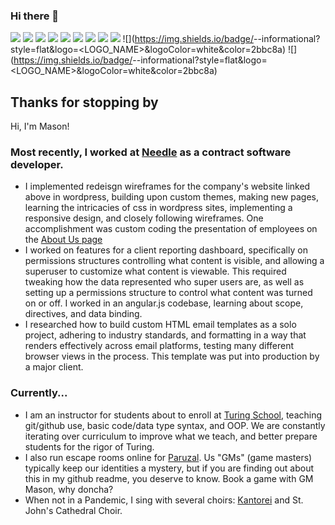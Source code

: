 ### Hi there 👋
![](https://img.shields.io/badge/<Code>-<JavaScript>-informational?style=flat&logo=<LOGO_NAME>&logoColor=white&color=2bbc8a)
![](https://img.shields.io/badge/<Code>-<HTML>-informational?style=flat&logo=<LOGO_NAME>&logoColor=white&color=2bbc8a)
![](https://img.shields.io/badge/<Code>-<CSS>-informational?style=flat&logo=<LOGO_NAME>&logoColor=white&color=2bbc8a)
![](https://img.shields.io/badge/<Code>-<React>-informational?style=flat&logo=<LOGO_NAME>&logoColor=white&color=2bbc8a)
![](https://img.shields.io/badge/<Code>-<Vue>-informational?style=flat&logo=<LOGO_NAME>&logoColor=white&color=2bbc8a)
![](https://img.shields.io/badge/<Code>-<node.js>-informational?style=flat&logo=<LOGO_NAME>&logoColor=white&color=2bbc8a)
![](https://img.shields.io/badge/<Data>-<PostreSQL>-informational?style=flat&logo=<LOGO_NAME>&logoColor=white&color=2bbc8a)
![](https://img.shields.io/badge/<Data>-<GraphQL>-informational?style=flat&logo=<LOGO_NAME>&logoColor=white&color=2bbc8a)
![](https://img.shields.io/badge/<Data>-<MongoDB>-informational?style=flat&logo=<LOGO_NAME>&logoColor=white&color=2bbc8a)
![](https://img.shields.io/badge/<CMS Dev>-<HubSpoot>-informational?style=flat&logo=<LOGO_NAME>&logoColor=white&color=2bbc8a)
![](https://img.shields.io/badge/<CMS Dev>-<WordPress>-informational?style=flat&logo=<LOGO_NAME>&logoColor=white&color=2bbc8a)

## Thanks for stopping by
Hi, I'm Mason!
### Most recently, I worked at [Needle](https://www.needle.com/) as a contract software developer.
- I implemented redeisgn wireframes for the company's website linked above in wordpress, building upon custom themes, making new pages, learning the intricacies of css in wordpress sites, implementing a responsive design, and closely following wireframes. One accomplishment was custom coding the presentation of employees on the [About Us page](https://www.needle.com/company/about-us)
- I worked on features for a client reporting dashboard, specifically on permissions structures controlling what content is visible, and allowing a superuser to customize what content is viewable. This required tweaking how the data represented who super users are, as well as setting up a permissions structure to control what content was turned on or off. I worked in an angular.js codebase, learning about scope, directives, and data binding.
- I researched how to build custom HTML email templates as a solo project, adhering to industry standards, and formatting in a way that renders effectively across email platforms, testing many different browser views in the process. This template was put into production by a major client.

### Currently...
- I am an instructor for students about to enroll at [Turing School](https://turing.io/), teaching git/github use, basic code/data type syntax, and OOP. We are constantly iterating over curriculum to improve what we teach, and better prepare students for the rigor of Turing.
- I also run escape rooms online for [Paruzal](https://paruzal.com/). Us "GMs" (game masters) typically keep our identities a mystery, but if you are finding out about this in my github readme, you deserve to know. Book a game with GM Mason, why doncha?
- When not in a Pandemic, I sing with several choirs: [Kantorei](https://kantorei.org/) and St. John's Cathedral Choir.
<!--
**francepack/francepack** is a ✨ _special_ ✨ repository because its `README.md` (this file) appears on your GitHub profile.

Here are some ideas to get you started:

- 🔭 I’m currently working on ...
- 🌱 I’m currently learning ...
- 👯 I’m looking to collaborate on ...
- 🤔 I’m looking for help with ...
- 💬 Ask me about ...
- 📫 How to reach me: ...
- 😄 Pronouns: ...
- ⚡ Fun fact: ...
-->
